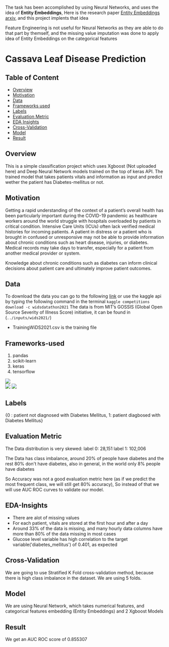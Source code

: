 The task has been accomplished by using Neural Networks, and uses the idea of <b>Entity Embeddings</b>,
Here is the research paper [Entity Embeddings arxiv](https://arxiv.org/abs/1604.06737), and this project implents that idea

Feature Engineering is not useful for Neural Networks as they are able to do that part by themself, and the missing value imputation was done to apply idea of Entity Embeddings on the categorical features

# Cassava Leaf Disease Prediction

## Table of Content
  * [Overview](#overview)
  * [Motivation](#motivation)
  * [Data](#data)
  * [Frameworks used](#frameworks-used)
  * [Labels](#labels)
  * [Evaluation Metric](#evaluation-metric)
  * [EDA Insights](#eda-insights)
  * [Cross-Validation](#cross-validation)
  * [Model](#model)
  * [Result](#result)

## Overview
This is a simple classification project which uses Xgboost (Not uploaded here) and Deep Neural Network models trained on the top of keras API. The trained model that takes patients vitals and information as input and predict wether the patient has Diabetes-mellitus or not.

## Motivation
Getting a rapid understanding of the context of a patient’s overall health has been particularly important during the COVID-19 pandemic as healthcare workers around the world struggle with hospitals overloaded by patients in critical condition. Intensive Care Units (ICUs) often lack verified medical histories for incoming patients. A patient in distress or a patient who is brought in confused or unresponsive may not be able to provide information about chronic conditions such as heart disease, injuries, or diabetes. Medical records may take days to transfer, especially for a patient from another medical provider or system.

Knowledge about chronic conditions such as diabetes can inform clinical decisions about patient care and ultimately improve patient outcomes.

## Data

To download the data you can go to the following [link](https://www.kaggle.com/c/widsdatathon2021/data) or use the kaggle api by typing the following command in the terminal ```kaggle competitions download -c widsdatathon2021```
The data is from MIT’s GOSSIS (Global Open Source Severity of Illness Score) initiative, it can be found in (`../inputs/wids2021/`)
* TrainingWiDS2021.csv is the training file

## Frameworks-used
1. pandas
2. scikit-learn
3. keras
4. tensorflow


![](https://forthebadge.com/images/badges/made-with-python.svg)<br>
![](https://img.stackshare.io/service/5601/keras.png)
![](https://d2h0cx97tjks2p.cloudfront.net/blogs/wp-content/uploads/sites/2/2019/07/scikit-learn-logo.png)

## Labels
{0 : patient not diagnosed with Diabetes Mellitus,
1: patient diagbosed with Diabetes Mellitus}
 
 ## Evaluation Metric

The Data distribution is very skewed:
label 0: 28,151
label 1: 102,006

The Data has class imbalance, around 20% of people have diabetes and the rest 80% don't have diabetes, also in general, in the world only 8% people have diabetes

So Accuracy was not a good evaluation metric here (as if we predict the most frequent class, we will still get 80% accuracy), So instead of that we will use AUC ROC curves to validate our model.

## EDA-Insights
* There are alot of missing values
* For each patient, vitals are stored at the first hour and after a day
* Around 33% of the data is missing, and many hourly data columns have more than 80% of the data missing in most cases
* Glucose level variable has high correlation to the target variable('diabetes_mellitus') of 0.401, as expected

## Cross-Validation
We are going to use Stratified K Fold cross-validation method, because there is high class imbalance in the dataset. We are using 5 folds.

## Model
We are using Neural Network, which takes numerical features, and categorical features embedding (Entity Embeddings) and 2 Xgboost Models


## Result
We get an AUC ROC score of 0.855307
